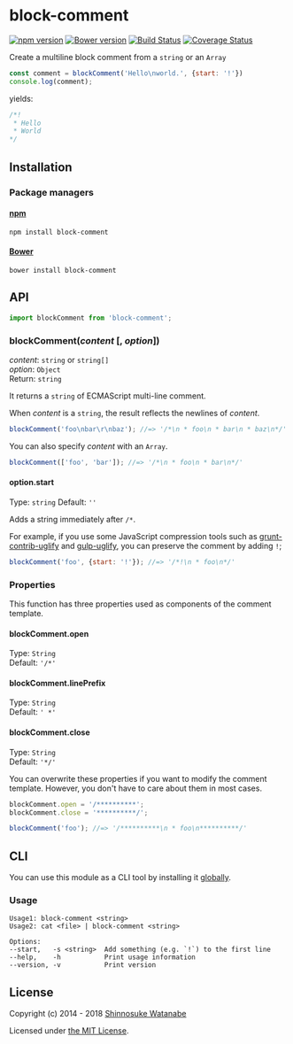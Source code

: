 # block-comment

[![npm version](https://img.shields.io/npm/v/block-comment.svg)](https://www.npmjs.com/package/block-comment)
[![Bower version](https://img.shields.io/bower/v/block-comment.svg)](https://github.com/shinnn/block-comment.js/releases)
[![Build Status](https://travis-ci.com/shinnn/block-comment.js.svg?branch=master)](https://travis-ci.com/shinnn/block-comment.js)
[![Coverage Status](https://img.shields.io/coveralls/shinnn/block-comment.js.svg?label=cov)](https://coveralls.io/r/shinnn/block-comment.js)

Create a multiline block comment from a `string` or an `Array`

```javascript
const comment = blockComment('Hello\nworld.', {start: '!'})
console.log(comment);
```

yields:

```javascript
/*!
 * Hello
 * World
*/
```

## Installation

### Package managers

#### [npm](https://www.npmjs.com/)

```
npm install block-comment
```

#### [Bower](https://bower.io/)

```
bower install block-comment
```

## API

```javascript
import blockComment from 'block-comment';
```

### blockComment(*content* [, *option*])

*content*: `string` or `string[]`  
*option*: `Object`  
Return: `string`

It returns a `string` of ECMAScript multi-line comment.

When *content* is a `string`, the result reflects the newlines of *content*.

```javascript
blockComment('foo\nbar\r\nbaz'); //=> '/*\n * foo\n * bar\n * baz\n*/'
```

You can also specify *content* with an `Array`.

```javascript
blockComment(['foo', 'bar']); //=> '/*\n * foo\n * bar\n*/'
```

#### option.start

Type: `string`
Default: `''`

Adds a string immediately after `/*`.

For example, if you use some JavaScript compression tools such as [grunt-contrib-uglify](https://github.com/gruntjs/grunt-contrib-uglify#preservecomments) and [gulp-uglify](https://github.com/terinjokes/gulp-uglify), you can preserve the comment by adding `!`;

```javascript
blockComment('foo', {start: '!'}); //=> '/*!\n * foo\n*/'
```

### Properties

This function has three properties used as components of the comment template.

#### blockComment.open

Type: `String`  
Default: `'/*'`

#### blockComment.linePrefix

Type: `String`  
Default: `' *'`

#### blockComment.close

Type: `String`  
Default: `'*/'`

You can overwrite these properties if you want to modify the comment template. However, you don't have to care about them in most cases.

```javascript
blockComment.open = '/**********';
blockComment.close = '**********/';

blockComment('foo'); //=> '/**********\n * foo\n**********/'
```

## CLI

You can use this module as a CLI tool by installing it [globally](https://docs.npmjs.com/files/folders#global-installation).

### Usage

```
Usage1: block-comment <string>
Usage2: cat <file> | block-comment <string>

Options:
--start,   -s <string>  Add something (e.g. `!`) to the first line
--help,    -h           Print usage information
--version, -v           Print version
```

## License

Copyright (c) 2014 - 2018 [Shinnosuke Watanabe](https://github.com/shinnn)

Licensed under [the MIT License](./LICENSE).

